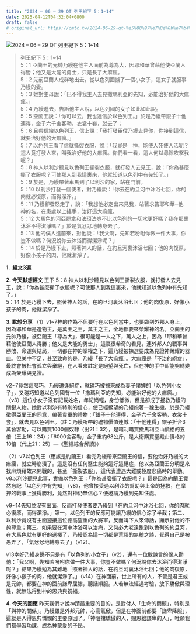 ```yaml
---
title: "2024 – 06 – 29 QT 列王紀下 5：1~14"
date: 2025-04-12T04:32:04+0800
draft: false
# original_url: https://cmtc.tw/2024-06-29-qt-%e5%88%97%e7%8e%8b%e7%b4%80%e4%b8%8b-5%ef%bc%9a114
---
```


![2024 – 06 – 29 QT 列王紀下 5：1\~14](/images/qt.jpg  "2024 – 06 – 29 QT 列王紀下 5：1\~14")

> 列王紀下 5：1\~14  
> 5：1 亞蘭王的元帥乃縵在他主人面前為尊為大，因耶和華曾藉他使亞蘭人得勝；他又是大能的勇士，只是長了大痲瘋。  
> 5：2 先前亞蘭人成群地出去，從以色列國擄了一個小女子，這女子就服事乃縵的妻。  
> 5：3 她對主母說：「巴不得我主人去見撒瑪利亞的先知，必能治好他的大痲瘋。」  
> 5：4 乃縵進去，告訴他主人說，以色列國的女子如此如此說。  
> 5：5 亞蘭王說：「你可以去，我也達信於以色列王。」於是乃縵帶銀子十他連得，金子六千舍客勒，衣裳十套，就去了；  
> 5：6 且帶信給以色列王，信上說：「我打發臣僕乃縵去見你，你接到這信，就要治好他的大痲瘋。」  
> 5：7 以色列王看了信就撕裂衣服，說：「我豈是　神，能使人死使人活呢？這人竟打發人來，叫我治好他的大痲瘋。你們看一看，這人何以尋隙攻擊我呢？」  
> 5：8 神人以利沙聽見以色列王撕裂衣服，就打發人去見王，說：「你為甚麼撕了衣服呢？可使那人到我這裏來，他就知道以色列中有先知了。」  
> 5：9 於是，乃縵帶著車馬到了以利沙的家，站在門前。  
> 5：10 以利沙打發一個使者，對乃縵說：「你去在約旦河中沐浴七回，你的肉就必復原，而得潔淨。」  
> 5：11 乃縵卻發怒走了，說：「我想他必定出來見我，站著求告耶和華─他　神的名，在患處以上搖手，治好這大痲瘋。  
> 5：12 大馬色的河亞罷拿和法珥法豈不比以色列的一切水更好嗎？我在那裏沐浴不得潔淨嗎？」於是氣忿忿地轉身去了。  
> 5：13 他的僕人進前來，對他說：「我父啊，先知若吩咐你做一件大事，你豈不做嗎？何況說你去沐浴而得潔淨呢？」  
> 5：14 於是乃縵下去，照著神人的話，在約旦河裏沐浴七回；他的肉復原，好像小孩子的肉，他就潔淨了。

**1.  經文3遍**

**2. 今天默想經文**
王下 5：8 神人以利沙聽見以色列王撕裂衣服，就打發人去見王，說：「你為甚麼撕了衣服呢？可使那人到我這裏來，他就知道以色列中有先知了。」  
5：14 於是乃縵下去，照著神人的話，在約旦河裏沐浴七回；他的肉復原，好像小孩子的肉，他就潔淨了。

**3. 默想分享**
（1）v1\~7神的作為不但要行在以色列當中，也要臨到外邦人身上，因為耶和華是造物主，是萬王之王，萬主之主，全地都要來榮耀神的名。亞蘭王的元帥乃縵，被亞蘭王「尊為大」，很可能是一人之下，萬人之上，因為「耶和華曾藉他使亞蘭人得勝；他又是大能的勇士」。這裏很希奇的看見，連外邦人的戰事與勝敗、命運與結局，一切都在神的掌權之下，這乃縵被揀選要成為見證神榮耀的器皿。但美中不足，甚至致命的是，乃縵「長了大痲瘋」。大痲瘋是「不治的絕症」，最終會被社會孤立與棄絕，在人看來註定是絕望與死亡，但在神的手中卻能夠轉變成為榮耀與見證。

v2\~7竟然這麼巧，乃縵遭逢絕症，就碰巧被擄來成為妻子僕婢的「以色列小女子」，又碰巧知道以色列國有一位「撒瑪利亞的先知，必能治好他的大痲瘋。」（v3）這位小女子沒有記載姓名，年紀尚輕，身份低微，但是卻成了拯救乃縵的關鍵人物。她對以利沙有特別的信心，使已經絕望的乃縵抱著一線生機。於是乃縵徵得亞蘭王的同意，帶著貴重的禮物：「銀子十他連得，金子六千舍客勒，衣裳十套」，就去見以色列王。（註：乃縵所帶的禮物價值連城：「十他連得」銀子折合3萬舍客勒，可以購買1000個奴隸（出21：32），是暗利購買撒馬利亞山價格的五倍（王上16：24）；「6000舎客勒」金子重約68公斤，是大衛購買聖殿山價格的10倍（代上21：25）—《聖經綜合解讀》）

（2）v7以色列王（應該是約蘭王）看完乃縵帶來亞蘭王的信，要他治好乃縵的大痲瘋，就立時崩潰了。這是沒有任何醫生能夠這好這絕症，他以為亞蘭王分明是來找麻煩藉故來開戰的，甚至「撕裂衣服」，這代表遭遇大難或極度悲痛時的舉動。v8以利沙聽見此事，責備以色列王：「你為甚麼撕了衣服呢？」這是因為約蘭王竟然忘記「以色列中有先知」（v8），他曾接受過以利沙的幫助與上帝的拯救，在摩押的戰事上獲得勝利，竟然對神仍無信心？便邀請乃縵到先知住處。

v9\~14先知並沒有出面，反而打發使者要乃縵到「在約旦河中沐浴七回，你的肉就必復原，而得潔淨。」第一，以色列王的反應可能讓乃縵的信心涼了半截；第二、以利沙竟沒有主面迎接這位德高望重的大將軍，反而叫下人來傳話，顯示對他的不夠尊重；第三、如果要在河中沐浴可以治病，又何必大老遠跑到以色列的約旦河，在大馬色就有更好的選擇了，乃縵認為這一切都是荒謬的無稽之談，覺得自己是被愚弄了，「氣忿忿地轉身去了」（v12）。

v13幸好乃縵身邊不只是有「以色列的小女子」（v2），還有一位敢諫言的僕人勸他：「我父啊，先知若吩咐你做一件大事，你豈不做嗎？何況說你去沐浴而得潔淨呢？」結果乃縵勉為其難地「照著神人的話，在約旦河裏沐浴七回；他的肉復原，好像小孩子的肉，他就潔淨了。」（v14）在神面前，世上所有的人，不管是君王或是元帥，都要在神的面前謙卑屈膝，聽話順服。人若無法經過考驗，放下驕傲與理性，就無法得到神的恩典與祝福。

**4. 今天的回應**
昨天我們才說神蹟最重要的目的，是對付人「生命的問題」，特別是「與神的關係」。乃縵雖是外邦元帥，心高氣傲，但是在神面前都要「謙卑降服」，這就是人得恩典憐憫的主要原因了。「神阻擋驕傲的人，賜恩給謙卑的人」，唯願我們都學習功課，成為神蒙愛的子民。
